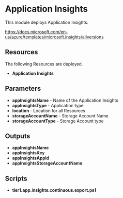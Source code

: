 # Application Insights

This module deploys Application Insights. 

https://docs.microsoft.com/en-us/azure/templates/microsoft.insights/allversions


## Resources

The following Resources are deployed.

+ **Application Insights**


## Parameters

+ **appInsightsName** - Name of the Application Insights
+ **appInsightsType** - Application type
+ **location** - Location for all Resources
+ **storageAccountName** - Storage Account Name
+ **storageAccountType** - Storage Account type


## Outputs

  + **appInsightsName**
  + **appInsightsKey**
  + **appInsightsAppId**
  + **appInsightsStorageAccountName** 


## Scripts

+ **tier1.app.insights.continuous.export.ps1**   